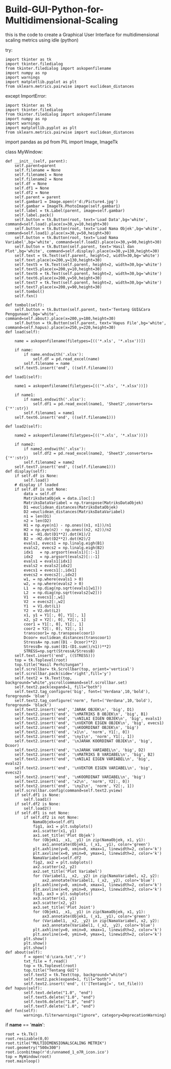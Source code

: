 # Build-GUI-Python-for-Multidimensional-Scaling
this is the code to create a  Graphical User Interface for multidimensional scaling metrics using idle (python)

try:

    import tkinter as tk
    import tkinter.filedialog
    from tkinter.filedialog import askopenfilename
    import numpy as np
    import warnings
    import matplotlib.pyplot as plt
    from sklearn.metrics.pairwise import euclidean_distances
    
except ImportError:

    import tkinter as tk
    import tkinter.filedialog
    from tkinter.filedialog import askopenfilename
    import numpy as np
    import warnings
    import matplotlib.pyplot as plt
    from sklearn.metrics.pairwise import euclidean_distances


import pandas as pd
from PIL import Image, ImageTk


class MyWindow:

    def __init__(self, parent):
        self.parent=parent
        self.filename = None
        self.filename1 = None
        self.filename2 = None
        self.df = None
        self.df1 = None
        self.df2 = None
        self.parent = parent
        self.gambar1 = Image.open(r'd:/Picture4.jpg')
        self.gambar = ImageTk.PhotoImage(self.gambar1)
        self.label = tk.Label(parent, image=self.gambar)
        self.label.pack()
        self.button = tk.Button(root, text='Load Data',bg='white', command=self.load).place(x=30,y=10,height=30)
        self.button = tk.Button(root, text='Load Nama Objek',bg='white', command=self.load1).place(x=30,y=50,height=30)
        self.button = tk.Button(root, text='Load Nama Variabel',bg='white', command=self.load2).place(x=30,y=90,height=30)
        self.button = tk.Button(self.parent, text='Hasil dan Plot',bg='white', command=self.display).place(x=30,y=130,height=30)
        self.text = tk.Text(self.parent, height=2, width=30,bg='white')
        self.text.place(x=200,y=130,height=30)
        self.text5 = tk.Text(self.parent, height=2, width=30,bg='white')
        self.text5.place(x=200,y=10,height=30)
        self.text6 = tk.Text(self.parent, height=2, width=30,bg='white')
        self.text6.place(x=200,y=50,height=30)
        self.text7 = tk.Text(self.parent, height=2, width=30,bg='white')
        self.text7.place(x=200,y=90,height=30)
        self.tombol()
        self.fxn()

    def tombol(self):
        self.button = tk.Button(self.parent, text='Tentang GUI&Cara Penggunaan',bg='white', command=self.about).place(x=200,y=180,height=30)
        self.button = tk.Button(self.parent, text='Hapus File',bg='white', command=self.hapus).place(x=250,y=220,height=30)
    def load(self):

        name = askopenfilename(filetypes=[(('*.xls', '*.xlsx'))])

        if name:
            if name.endswith('.xlsx'):
                self.df = pd.read_excel(name)
            self.filename = name
        self.text5.insert('end', ((self.filename)))

    def load1(self):

        name1 = askopenfilename(filetypes=[(('*.xls', '*.xlsx'))])

        if name1:
            if name1.endswith('.xlsx'):
                self.df1 = pd.read_excel(name1, 'Sheet2',converters={'*':str})
            self.filename1 = name1
        self.text6.insert('end', ((self.filename1)))

    def load2(self):

        name2 = askopenfilename(filetypes=[(('*.xls', '*.xlsx'))])

        if name2:
            if name2.endswith('.xlsx'):
                self.df2 = pd.read_excel(name2, 'Sheet3',converters={'*':str})
            self.filename2 = name2
        self.text7.insert('end', ((self.filename1)))
    def display(self):
        if self.df is None:
            self.load()
        # display if loaded
        if self.df is not None:
            data = self.df
            MatriksDataObjek = data.iloc[:]
            MatriksDataVariabel = np.transpose(MatriksDataObjek)
            D1 =euclidean_distances(MatriksDataObjek)
            D2 =euclidean_distances(MatriksDataVariabel)
            n1 = len(D1)
            n2 = len(D2)
            H1 = np.eye(n1) - np.ones((n1, n1))/n1
            H2 = np.eye(n2) - np.ones((n2, n2))/n2
            B1 = -H1.dot(D1**2).dot(H1)/2
            B2 = -H2.dot(D2**2).dot(H2)/2
            evals1, evecs1 = np.linalg.eigh(B1)
            evals2, evecs2 = np.linalg.eigh(B2)
            idx1   = np.argsort(evals1)[::-1]
            idx2   = np.argsort(evals2)[::-1]
            evals1 = evals1[idx1]
            evals2 = evals2[idx2]
            evecs1 = evecs1[:,idx1]
            evecs2 = evecs2[:,idx2]
            w1, = np.where(evals1 > 0)
            w2, = np.where(evals2 > 0)
            L1  = np.diag(np.sqrt(evals1[w1]))
            L2  = np.diag(np.sqrt(evals2[w2]))
            V1  = evecs1[:,w1]
            V2  = evecs2[:,w2]
            Y1  = V1.dot(L1)
            Y2  = V2.dot(L2)
            x1, y1 = Y1[:, 0], Y1[:, 1]
            x2, y2 = Y2[:, 0], Y2[:, 1]
            coor1 = Y1[:, 0], Y1[:, 1]
            coor2 = Y2[:, 0], Y2[:, 1]
            transcoor1= np.transpose(coor1)
            Dcoor= euclidean_distances(transcoor1)
            StressA= np.sum((D1 - Dcoor)**2)
            StressB= np.sum((D1-(D1.sum()/n1))**2)
            STRESS=np.sqrt(StressA/StressB)
        self.text.insert('end', ((STRESS)))
        top = tk.Toplevel(root)
        top.title("Hasil Perhitungan")
        self.scrollbar= tk.Scrollbar(top, orient='vertical')
        self.scrollbar.pack(side='right',fill='y')
        self.text2 = tk.Text(top, background="white",yscrollcommand=self.scrollbar.set)
        self.text2.pack(expand=1, fill="both")
        self.text2.tag_configure('big', font=('Verdana',10,'bold'), foreground= 'blue')
        self.text2.tag_configure('norm', font=('Verdana',10,'bold'), foreground= 'black')
        self.text2.insert('end', 'JARAK OBJEK\n', 'big', D1)
        self.text2.insert('end', '\nMATRIKS B OBJEK\n', 'big', B1)
        self.text2.insert('end', '\nNILAI EIGEN OBJEK\n', 'big', evals1)
        self.text2.insert('end', '\nVEKTOR EIGEN OBJEK\n', 'big', evecs1)
        self.text2.insert('end', '\nKOORDINAT OBJEK\n', 'big')
        self.text2.insert('end', 'x1\n', 'norm', Y1[:, 0])
        self.text2.insert('end', '\ny1\n', 'norm', Y1[:, 1])
        self.text2.insert('end', '\nJARAK KOORDINAT OBJEK\n', 'big', Dcoor)
        self.text2.insert('end', '\nJARAK VARIABEL\n', 'big', D2)
        self.text2.insert('end', '\nMATRIKS B VARIABEL\n', 'big', B2)
        self.text2.insert('end', '\nNILAI EIGEN VARIABEL\n', 'big', evals2)
        self.text2.insert('end', '\nVEKTOR EIGEN VARIABEL\n', 'big', evecs2)
        self.text2.insert('end', '\nKOORDINAT VARIABEL\n', 'big')
        self.text2.insert('end', 'x2\n', 'norm', Y2[:, 0])
        self.text2.insert('end', '\ny2\n', 'norm', Y2[:, 1])
        self.scrollbar.config(command=self.text2.yview)
        if self.df1 is None:
            self.load1()
        if self.df2 is None:
            self.load2()
        if self.df1 is not None:
            if self.df2 is not None:
                NamaObjek=self.df1
                fig1, ax1 = plt.subplots()
                ax1.scatter(x1, y1)
                ax1.set_title('Plot Objek')
                for (Objek1, _x1, _y1) in zip(NamaObjek, x1, y1):
                    ax1.annotate(Objek1, (_x1, _y1), color='green')
                plt.axhline(y=0, xmin=0, xmax=1, linewidth=2, color='k')
                plt.axvline(x=0, ymin=0, ymax=1, linewidth=2, color='k')
                NamaVariabel=self.df2
                fig2, ax2 = plt.subplots()
                ax2.scatter(x2, y2)
                ax2.set_title('Plot Variabel')
                for (Variabel1, _x2, _y2) in zip(NamaVariabel, x2, y2):
                    ax2.annotate(Variabel1, (_x2, _y2), color='blue')
                plt.axhline(y=0, xmin=0, xmax=1, linewidth=2, color='k')
                plt.axvline(x=0, ymin=0, ymax=1, linewidth=2, color='k')
                fig3, ax3 = plt.subplots()
                ax3.scatter(x1, y1)
                ax3.scatter(x2, y2)
                ax3.set_title('Plot Joint')
                for (Objek1, _x1, _y1) in zip(NamaObjek, x1, y1):
                    ax3.annotate(Objek1, (_x1, _y1), color='green')
                for (Variabel1, _x2, _y2) in zip(NamaVariabel, x2, y2):
                    ax3.annotate(Variabel1, (_x2, _y2), color='blue')
                plt.axhline(y=0, xmin=0, xmax=1, linewidth=2, color='k')
                plt.axvline(x=0, ymin=0, ymax=1, linewidth=2, color='k')
            plt.show()
            plt.show()
            plt.show()
    def about(self):
            f = open('d:\cara.txt','r')
            txt_file = f.read()
            top = tk.Toplevel(root)
            top.title("Tentang GUI")
            self.text2 = tk.Text(top, background="white")
            self.text2.pack(expand=1, fill="both")
            self.text2.insert('end', (('[Tentang]=', txt_file)))
    def hapus(self):
            self.text.delete("1.0", "end")
            self.text5.delete("1.0", "end")
            self.text6.delete("1.0", "end")
            self.text7.delete("1.0", "end")
    def fxn(self):
            warnings.filterwarnings("ignore", category=DeprecationWarning)
            
 if __name__ == '__main__':
 
    root = tk.Tk()
    root.resizable(0,0)
    root.title("MULTIDIMENSIONALSCALING METRIK")
    root.geometry("500x300")
    root.iconbitmap(r'd:/unnamed_1_o7R_icon.ico')
    top = MyWindow(root)
    root.mainloop()
